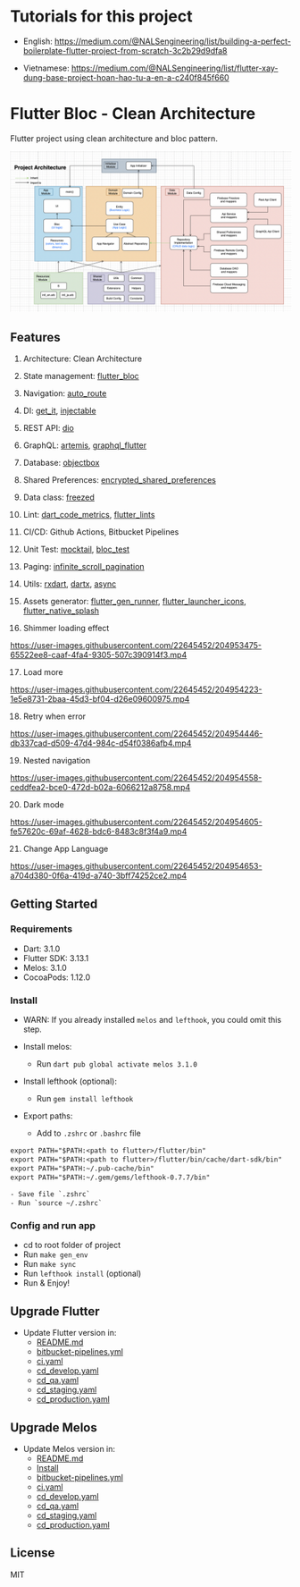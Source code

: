 # Tutorials for this project

* English: https://medium.com/@NALSengineering/list/building-a-perfect-boilerplate-flutter-project-from-scratch-3c2b29d9dfa8

* Vietnamese: https://medium.com/@NALSengineering/list/flutter-xay-dung-base-project-hoan-hao-tu-a-en-a-c240f845f660

# Flutter Bloc - Clean Architecture

Flutter project using clean architecture and bloc pattern.

![Architecture](images/project_architecture.png?raw=true)

## Features

1. Architecture: Clean Architecture
1. State management: [flutter_bloc](https://pub.dev/packages/flutter_bloc)
1. Navigation: [auto_route](https://pub.dev/packages/auto_route)
1. DI: [get_it](https://pub.dev/packages/get_it), [injectable](https://pub.dev/packages/injectable)
1. REST API: [dio](https://pub.dev/packages/dio)
1. GraphQL: [artemis](https://pub.dev/packages/artemis), [graphql_flutter](https://pub.dev/packages/graphql_flutter)
1. Database: [objectbox](https://pub.dev/packages/objectbox)
1. Shared Preferences: [encrypted_shared_preferences](https://pub.dev/packages/encrypted_shared_preferences)
1. Data class: [freezed](https://pub.dev/packages/freezed)
1. Lint: [dart_code_metrics](https://pub.dev/packages/dart_code_metrics), [flutter_lints](https://pub.dev/packages/flutter_lints)
1. CI/CD: Github Actions, Bitbucket Pipelines
1. Unit Test: [mocktail](https://pub.dev/packages/mocktail), [bloc_test](https://pub.dev/packages/bloc_test)
1. Paging: [infinite_scroll_pagination](https://pub.dev/packages/infinite_scroll_pagination)
1. Utils: [rxdart](https://pub.dev/packages/rxdart), [dartx](https://pub.dev/packages/dartx), [async](https://pub.dev/packages/async)
1. Assets generator: [flutter_gen_runner](https://pub.dev/packages/flutter_gen_runner), [flutter_launcher_icons](https://pub.dev/packages/flutter_launcher_icons), [flutter_native_splash](https://pub.dev/packages/flutter_native_splash)


16. Shimmer loading effect

https://user-images.githubusercontent.com/22645452/204953475-65522ee8-caaf-4fa4-9305-507c390914f3.mp4

17. Load more

https://user-images.githubusercontent.com/22645452/204954223-1e5e8731-2baa-45d3-bf04-d26e09600975.mp4

18. Retry when error

https://user-images.githubusercontent.com/22645452/204954446-db337cad-d509-47d4-984c-d54f0386afb4.mp4

19. Nested navigation

https://user-images.githubusercontent.com/22645452/204954558-ceddfea2-bce0-472d-b02a-6066212a8758.mp4

20. Dark mode

https://user-images.githubusercontent.com/22645452/204954605-fe57620c-69af-4628-bdc6-8483c8f3f4a9.mp4

21. Change App Language

https://user-images.githubusercontent.com/22645452/204954653-a704d380-0f6a-419d-a740-3bff74252ce2.mp4


## Getting Started

### Requirements

- Dart: 3.1.0
- Flutter SDK: 3.13.1
- Melos: 3.1.0
- CocoaPods: 1.12.0

### Install

- WARN: If you already installed `melos` and `lefthook`, you could omit this step.

- Install melos:
    - Run `dart pub global activate melos 3.1.0`

- Install lefthook (optional):
    - Run `gem install lefthook`

- Export paths:
    - Add to `.zshrc` or `.bashrc` file
```    
export PATH="$PATH:<path to flutter>/flutter/bin"
export PATH="$PATH:<path to flutter>/flutter/bin/cache/dart-sdk/bin"
export PATH="$PATH:~/.pub-cache/bin"
export PATH="$PATH:~/.gem/gems/lefthook-0.7.7/bin"
```
    - Save file `.zshrc`
    - Run `source ~/.zshrc`

### Config and run app

- cd to root folder of project
- Run `make gen_env`
- Run `make sync`
- Run `lefthook install` (optional)
- Run & Enjoy!

## Upgrade Flutter
- Update Flutter version in:
    - [README.md](#requirements)
    - [bitbucket-pipelines.yml](bitbucket-pipelines.yml)
    - [ci.yaml](.github/workflows/ci.yaml)
    - [cd_develop.yaml](.github/workflows/cd_develop.yaml)
    - [cd_qa.yaml](.github/workflows/cd_qa.yaml)
    - [cd_staging.yaml](.github/workflows/cd_staging.yaml)
    - [cd_production.yaml](.github/workflows/cd_production.yaml)

## Upgrade Melos
- Update Melos version in:
    - [README.md](#requirements)
    - [Install](#install)
    - [bitbucket-pipelines.yml](bitbucket-pipelines.yml)
    - [ci.yaml](.github/workflows/ci.yaml)
    - [cd_develop.yaml](.github/workflows/cd_develop.yaml)
    - [cd_qa.yaml](.github/workflows/cd_qa.yaml)
    - [cd_staging.yaml](.github/workflows/cd_staging.yaml)
    - [cd_production.yaml](.github/workflows/cd_production.yaml)

## License

MIT
